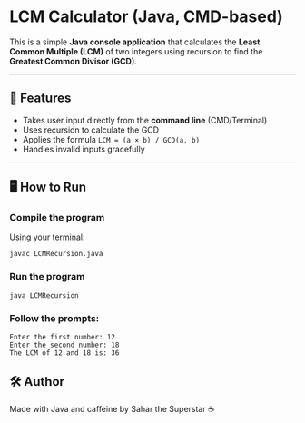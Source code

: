 # LCM Calculator (Java, CMD-based)

This is a simple **Java console application** that calculates the **Least Common Multiple (LCM)** of two integers using recursion to find the **Greatest Common Divisor (GCD)**.

---

## 📌 Features

- Takes user input directly from the **command line** (CMD/Terminal)
- Uses recursion to calculate the GCD
- Applies the formula `LCM = (a × b) / GCD(a, b)`
- Handles invalid inputs gracefully

---

## 🖥️ How to Run

### Compile the program
Using your terminal:
   ```
   javac LCMRecursion.java
   ```
### Run the program
   ```
java LCMRecursion
  ```
### Follow the prompts:
```
Enter the first number: 12
Enter the second number: 18
The LCM of 12 and 18 is: 36
```
## 🛠️ Author
Made with Java and caffeine by Sahar the Superstar ☕
